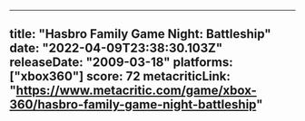 
---
title: "Hasbro Family Game Night: Battleship"
date: "2022-04-09T23:38:30.103Z"
releaseDate: "2009-03-18"
platforms: ["xbox360"]
score: 72
metacriticLink: "https://www.metacritic.com/game/xbox-360/hasbro-family-game-night-battleship"
---
